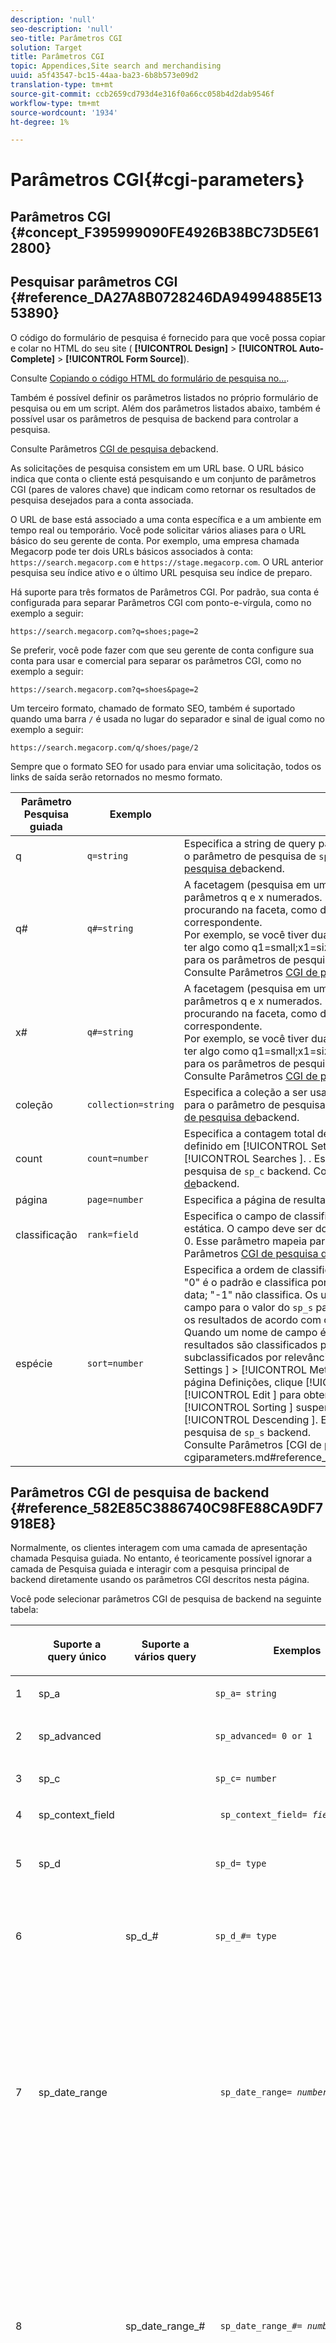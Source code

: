 ```yaml
---
description: 'null'
seo-description: 'null'
seo-title: Parâmetros CGI
solution: Target
title: Parâmetros CGI
topic: Appendices,Site search and merchandising
uuid: a5f43547-bc15-44aa-ba23-6b8b573e09d2
translation-type: tm+mt
source-git-commit: ccb2659cd793d4e316f0a66cc058b4d2dab9546f
workflow-type: tm+mt
source-wordcount: '1934'
ht-degree: 1%

---
```



# Parâmetros CGI{#cgi-parameters}

## Parâmetros CGI {#concept_F395999090FE4926B38BC73D5E612800}

## Pesquisar parâmetros CGI {#reference_DA27A8B0728246DA94994885E1353890}

O código do formulário de pesquisa é fornecido para que você possa copiar e colar no HTML do seu site ( **[!UICONTROL Design]** > **[!UICONTROL Auto-Complete]** > **[!UICONTROL Form Source]**).

Consulte [Copiando o código HTML do formulário de pesquisa no...](../c-about-auto-complete.md#task_A3A01EA800F24C0AA33902387E0362C7).

Também é possível definir os parâmetros listados no próprio formulário de pesquisa ou em um script. Além dos parâmetros listados abaixo, também é possível usar os parâmetros de pesquisa de backend para controlar a pesquisa.

Consulte Parâmetros [CGI de pesquisa de](../c-appendices/c-cgiparameters.md#reference_582E85C3886740C98FE88CA9DF7918E8)backend.

As solicitações de pesquisa consistem em um URL base. O URL básico indica que conta o cliente está pesquisando e um conjunto de parâmetros CGI (pares de valores chave) que indicam como retornar os resultados de pesquisa desejados para a conta associada.

O URL de base está associado a uma conta específica e a um ambiente em tempo real ou temporário. Você pode solicitar vários aliases para o URL básico do seu gerente de conta. Por exemplo, uma empresa chamada Megacorp pode ter dois URLs básicos associados à conta: `https://search.megacorp.com` e `https://stage.megacorp.com`. O URL anterior pesquisa seu índice ativo e o último URL pesquisa seu índice de preparo.

Há suporte para três formatos de Parâmetros CGI. Por padrão, sua conta é configurada para separar Parâmetros CGI com ponto-e-vírgula, como no exemplo a seguir:

`https://search.megacorp.com?q=shoes;page=2`

Se preferir, você pode fazer com que seu gerente de conta configure sua conta para usar e comercial para separar os parâmetros CGI, como no exemplo a seguir:

`https://search.megacorp.com?q=shoes&page=2`

Um terceiro formato, chamado de formato SEO, também é suportado quando uma barra `/` é usada no lugar do separador e sinal de igual como no exemplo a seguir:

`https://search.megacorp.com/q/shoes/page/2`

Sempre que o formato SEO for usado para enviar uma solicitação, todos os links de saída serão retornados no mesmo formato.

| Parâmetro Pesquisa guiada | Exemplo | Descrição |
|--- |--- |--- |
| q | `q=string` | Especifica a string de query para a pesquisa. Esse parâmetro mapeia para o parâmetro de pesquisa de `sp_q` backend.  Consulte Parâmetros [CGI de pesquisa de](../c-appendices/c-cgiparameters.md#reference_582E85C3886740C98FE88CA9DF7918E8)backend. |
| q# | `q#=string` | A facetagem (pesquisa em um determinado campo) é feita por meio de parâmetros q e x numerados.  O parâmetro q define o termo que você está procurando na faceta, como denotado pelo parâmetro x numerado correspondente.<br>Por exemplo, se você tiver duas facetas nomeadas tamanho e cor, poderá ter algo como q1=small;x1=size;q2=red;x2=color.  Esse parâmetro mapeia para os parâmetros de pesquisa de `sp_q_exact_#` backend.  <br>Consulte Parâmetros [CGI de pesquisa de](../c-appendices/c-cgiparameters.md#reference_582E85C3886740C98FE88CA9DF7918E8)backend. |
| x# | `q#=string` | A facetagem (pesquisa em um determinado campo) é feita por meio de parâmetros q e x numerados.  O parâmetro q define o termo que você está procurando na faceta, como denotado pelo parâmetro x numerado correspondente. <br>Por exemplo, se você tiver duas facetas nomeadas tamanho e cor, poderá ter algo como q1=small;x1=size;q2=red;x2=color.  Esse parâmetro mapeia para os parâmetros de pesquisa de `sp_x_#` backend.  <br>Consulte Parâmetros [CGI de pesquisa de](../c-appendices/c-cgiparameters.md#reference_582E85C3886740C98FE88CA9DF7918E8)backend. |
| coleção | `collection=string` | Especifica a coleção a ser usada para a pesquisa.  Esse parâmetro mapeia para o parâmetro de pesquisa de `sp_k` backend.  Consulte Parâmetros [CGI de pesquisa de](../c-appendices/c-cgiparameters.md#reference_582E85C3886740C98FE88CA9DF7918E8)backend. |
| count | `count=number` | Especifica a contagem total de resultados que são mostrados.  O padrão é definido em [!UICONTROL Settings ] > [!UICONTROL Searching ] > [!UICONTROL Searches ]. .  Esse parâmetro mapeia para o parâmetro de pesquisa de `sp_c` backend.  Consulte Parâmetros [CGI de pesquisa de](../c-appendices/c-cgiparameters.md#reference_582E85C3886740C98FE88CA9DF7918E8)backend. |
| página | `page=number` | Especifica a página de resultados que são retornados. |
| classificação | `rank=field` | Especifica o campo de classificação a ser usado para classificação estática.  O campo deve ser do tipo Classificação com relevância maior que 0.  Esse parâmetro mapeia para o parâmetro `sp_sr` backend.  Consulte Parâmetros [CGI de pesquisa de](../c-appendices/c-cgiparameters.md#reference_582E85C3886740C98FE88CA9DF7918E8)backend. |
| espécie | `sort=number` | Especifica a ordem de classificação.<br>&quot;0&quot; é o padrão e classifica por pontuação de relevância; &quot;1&quot; ordena por data; &quot;-1&quot; não classifica.  Os usuários podem especificar um nome de campo para o valor do `sp_s` parâmetro.  Por exemplo, `sp_s=title` classifica os resultados de acordo com os valores contidos no campo de título. Quando um nome de campo é usado para o valor de um ` sp_s ` parâmetro, os resultados são classificados por esse campo e, em seguida, subclassificados por relevância.  To enable this feature, click [!UICONTROL Settings ] > [!UICONTROL Metadata ] > [!UICONTROL Definitions ]. Na página Definições, clique [!UICONTROL Add New Field ] ou clique [!UICONTROL Edit ] para obter um nome de campo específico. Na lista [!UICONTROL Sorting ] suspensa, selecione [!UICONTROL Ascending ] ou [!UICONTROL Descending ]. Esse parâmetro mapeia para o parâmetro de pesquisa de `sp_s` backend. <br>Consulte Parâmetros [CGI de pesquisa de]backend.(../c-appendices/c-cgiparameters.md#reference_582E85C3886740C98FE88CA9DF7918E8). |

## Parâmetros CGI de pesquisa de backend {#reference_582E85C3886740C98FE88CA9DF7918E8}

Normalmente, os clientes interagem com uma camada de apresentação chamada Pesquisa guiada. No entanto, é teoricamente possível ignorar a camada de Pesquisa guiada e interagir com a pesquisa principal de backend diretamente usando os parâmetros CGI descritos nesta página.

Você pode selecionar parâmetros CGI de pesquisa de backend na seguinte tabela:
<table> 
 <thead> 
  <tr> 
   <th colname="col1" class="entry"> </th> 
   <th colname="col2" class="entry"> <p>Suporte a query único </p> </th> 
   <th colname="col03" class="entry"> <p>Suporte a vários query </p> </th> 
   <th colname="col3" class="entry"> <p>Exemplos </p> </th> 
   <th colname="col4" class="entry"> <p>Descrição </p> </th> 
  </tr> 
 </thead>
 <tbody> 
  <tr> 
   <td colname="col1"> <p>1 </p> </td> 
   <td colname="col2"> <p>sp_a </p> </td> 
   <td colname="col03"> <p> </p> </td> 
   <td colname="col3"> <p> <code>sp_a= string </code> </p> </td> 
   <td colname="col4"> <p>Especifica a string do número da conta. Esse parâmetro é obrigatório e deve ser uma string válida de número de conta. Você pode encontrar sua string de número de conta em <span class="uicontrol"> Configurações </span> &gt; <span class="uicontrol"> Opções de conta </span> &gt; <span class="uicontrol"> Configurações da conta </span>. </p> </td> 
  </tr> 
  <tr> 
   <td colname="col1"> <p>2 </p> </td> 
   <td colname="col2"> <p>sp_advanced </p> </td> 
   <td colname="col03"> <p> </p> </td> 
   <td colname="col3"> <p> <code>sp_advanced= 0 or 1 </code> </p> </td> 
   <td colname="col4"> <p>Se <code>sp_advanced=1 </code> for enviado com um query, então todo o código entre a <code>&lt;search-if-advanced&gt; </code> tag e a <code>&lt;/search-if-advanced&gt; </code> tag no modelo de pesquisa será usado para o formulário de pesquisa. Todo o código entre a <code>&lt;search-if-not-advanced&gt; </code> tag e a <code>&lt;/search-if-not-advanced&gt; </code> tag será ignorado. Se <code>sp_advanced=0 </code> (ou qualquer outro valor) for submetido, o bloco de modelo &lt;search-if-advanced&gt; será ignorado e o bloco de modelo &lt;search-if-not-advanced&gt; será usado. </p> </td> 
  </tr> 
  <tr> 
   <td colname="col1"> <p>3 </p> </td> 
   <td colname="col2"> <p>sp_c </p> </td> 
   <td colname="col03"> <p> </p> </td> 
   <td colname="col3"> <p> <code>sp_c= number </code> </p> </td> 
   <td colname="col4"> <p>Especifica a contagem total de resultados a serem exibidos. O padrão é 10. </p> </td> 
  </tr> 
  <tr> 
   <td colname="col1"> <p>4 </p> </td> 
   <td colname="col2"> <p>sp_context_field </p> </td> 
   <td colname="col03"> <p> </p> </td> 
   <td colname="col3"> <p> <code> sp_context_field= <i>field</i> </code> </p> </td> 
   <td colname="col4"> <p>Coleta informações contextuais para o campo em questão. As informações coletadas são exibidas nos resultados da pesquisa por meio da tag do <code>&lt;search-context&gt; </code> modelo. O valor padrão é <code>body </code>. </p> </td> 
  </tr> 
  <tr> 
   <td colname="col1"> <p>5 </p> </td> 
   <td colname="col2"> <p>sp_d </p> </td> 
   <td colname="col03"> <p> </p> </td> 
   <td colname="col3"> <p> <code>sp_d= type </code> </p> </td> 
   <td colname="col4"> <p>Especifica o tipo de pesquisa do intervalo de datas a ser executado. Valores possíveis para o tipo são quaisquer, o que significa que não realiza pesquisa por intervalo de datas, personalizado, que indica que o valor de <code>sp_date_range </code> deve ser usado para determinar as datas a pesquisar, e específico, o que indica que os valores em <code>sp_start_day </code>, <code>sp_start_month </code>, <code>sp_start_year </code>, <code>sp_end_day </code>, <code>sp_end_month </code>e <code>sp_end_year </code> são usados para determinar o intervalo de datas a ser pesquisado. <code>sp_d </code> só é necessário se o formulário de pesquisa contiver a opção de pesquisar por um intervalo personalizado (por meio de <code>sp_date_range </code>) ou por um start específico e um intervalo de datas de término. </p> </td> 
  </tr> 
  <tr> 
   <td colname="col1"> <p>6 </p> </td> 
   <td colname="col2"> <p> </p> </td> 
   <td colname="col03"> <p> sp_d_# </p> </td> 
   <td colname="col3"> <p> <code>sp_d_#= type </code> </p> </td> 
   <td colname="col4"> <p>Especifica o tipo de pesquisa do intervalo de datas a ser executado para o <code>sp_q_# </code> query correspondente. O "#" é substituído por um número entre 1 e 16 (por exemplo, <code>sp_d_8 </code>, se aplica ao query numerado <code>sp_q_8 </code>). </p> <p>Você pode definir como qualquer um, o que significa não executar pesquisa por intervalo de datas, personalizado, que indica que o valor de <code>type </code> é usado para determinar as datas a pesquisar, e específico, o que indica que os valores em <code>sp_date_range_# </code> , <code>sp_q_min_day_# </code>, <code>sp_q_min_month_# </code>, <code>sp_q_min_year_# </code>, <code>sp_q_max_day_# </code>e <code>sp_q_max_month_# </code><code>sp_q_max_year_# </code> devem ser usados para determinar o intervalo de datas. O uso de <code>sp_d_# </code> é obrigatório somente se o formulário de pesquisa contiver a opção de pesquisar por um intervalo personalizado (por meio de <code>sp_date_range_# </code>) ou por um start específico e um intervalo de datas final. </p> </td> 
  </tr> 
  <tr> 
   <td colname="col1"> <p>7 </p> </td> 
   <td colname="col2"> <p>sp_date_range </p> </td> 
   <td colname="col03"> <p> </p> </td> 
   <td colname="col3"> <p> <code> sp_date_range= <i>number</i> </code> </p> </td> 
   <td colname="col4"> <p>Especifica um intervalo de datas predefinido a ser aplicado à pesquisa. Valores maiores ou iguais a zero especificam o número de dias para pesquisar antes de hoje — por exemplo, um valor de "0" especifica "hoje", um valor de "1" especifica "hoje e ontem", um valor de "30" especifica "nos últimos 30 dias" e assim por diante. </p> <p>Valores abaixo de zero especificam um intervalo personalizado da seguinte maneira: </p> <p>-1 = "Nenhum", o mesmo que não especificar um intervalo de datas. </p> <p>-2 = "Esta semana", que pesquisa de domingo a sábado da semana atual. </p> <p>-3 = "Última semana", que pesquisa de domingo a sábado da semana anterior à semana atual. </p> <p>-4 = "Este mês", que pesquisa datas dentro do mês atual. </p> <p>-5 = "Último mês", que pesquisa datas dentro do mês anterior ao mês atual. </p> <p>-6 = "Este ano", que pesquisa datas dentro do ano atual. </p> <p>-7 = "Ano passado", que pesquisa datas no ano anterior ao ano atual. </p> </td> 
  </tr> 
  <tr> 
   <td colname="col1"> <p>8 </p> </td> 
   <td colname="col2"> <p> </p> </td> 
   <td colname="col03"> <p>sp_date_range_# </p> </td> 
   <td colname="col3"> <p> <code> sp_date_range_#= <i>number</i> </code> </p> </td> 
   <td colname="col4"> <p>Especifica um intervalo de datas predefinido a ser aplicado ao <code>sp_q_# </code> query correspondente. O "#" é substituído por um número entre 1 e 16 (por exemplo, <code>sp_date_range_8 </code>, se aplica ao query numerado <code>sp_q_8 </code>). </p> <p>Valores maiores ou iguais a zero especificam o número de dias para pesquisar antes de hoje. Por exemplo, um valor de 0 especifica hoje; um valor de 1 especifica hoje e ontem; um valor de 30 especifica nos últimos 30 dias e assim por diante. </p> <p>Valores abaixo de zero especificam um intervalo personalizado da seguinte maneira: </p> <p>-1 = "Nenhum", o mesmo que não especificar um intervalo de datas. </p> <p>-2 = "Esta semana", que pesquisa de domingo a sábado da semana atual. </p> <p>-3 = "Última semana", que pesquisa de domingo a sábado da semana anterior à semana atual. </p> <p>-4 = "Este mês", que pesquisa datas dentro do mês atual. </p> <p>-5 = "Último mês", que pesquisa datas dentro do mês anterior ao mês atual. </p> <p>-6 = "Este ano", que pesquisa datas dentro do ano atual. </p> <p>-7 = "Ano passado", que pesquisa datas no ano anterior ao ano atual. </p> </td> 
  </tr> 
  <tr> 
   <td colname="col1"> <p>9 </p> </td> 
   <td colname="col2"> <p>sp_dedupe_field </p> </td> 
   <td colname="col03"> <p> </p> </td> 
   <td colname="col3"> <p> <code> sp_dedupe_field= <i>fieldname</i> </code> </p> </td> 
   <td colname="col4"> <p>Especifica um único campo no qual os resultados da pesquisa serão removidos. Todos os resultados do duplicado nesse campo são removidos dos resultados da pesquisa. Por exemplo, se for <code>sp_dedupe_field=title </code>, somente o resultado superior de um determinado título será exibido nos resultados da pesquisa (nenhum dos dois resultados terá conteúdo de campo de título idêntico). Para campos do tipo de vários valores (lista de permissões), todo o conteúdo do campo é usado para comparação. Somente um campo pode ser especificado. Um "qualificador de tabela" não é permitido no nome do campo. </p> </td> 
  </tr> 
  <tr> 
   <td colname="col1"> <p>10 </p> </td> 
   <td colname="col2"> <p>sp_e </p> </td> 
   <td colname="col03"> <p> </p> </td> 
   <td colname="col3"> <p> <code>sp_e= number </code> </p> </td> 
   <td colname="col4"> <p>Especifica que a expansão automática de caracteres curinga deve ocorrer para qualquer palavra da string de query com mais de caracteres numéricos. Em outras palavras, <code>sp_e=5 </code> especifica que palavras com 5 ou mais caracteres, como "query" ou "número", devem ser expandidas com o caractere curinga '*', tornando a pesquisa equivalente a uma pesquisa por "query*" ou "número*". Palavras com menos caracteres não são expandidas, portanto, uma pesquisa por "palavra" não teria expansão automática de caracteres curinga. </p> </td> 
  </tr> 
  <tr> 
   <td colname="col1"> <p>11 </p> </td> 
   <td colname="col2"> <p> </p> </td> 
   <td colname="col03"> <p> sp_e_# </p> </td> 
   <td colname="col3"> <p> <code>sp_e_#= number </code> </p> </td> 
   <td colname="col4"> <p>Especifica que a expansão automática de caracteres curinga ocorre para qualquer palavra da string de <code>sp_q_# </code> query correspondente com mais de caracteres numéricos. Em outras palavras, <code>sp_e_2=5 </code> especifica que as palavras com cinco ou mais caracteres na string do <code>sp_q_2 </code> query, como "query" ou "número", devem ser expandidas com o caractere curinga ' <code>* </code>', tornando a pesquisa equivalente a uma pesquisa por "query*" ou "número*". Palavras com menos caracteres não são expandidas, portanto, uma pesquisa por "palavra" em não <code>sp_q_2 </code> teria expansão automática de caracteres curinga. </p> </td> 
  </tr> 
  <tr> 
   <td colname="col1"> <p>12 </p> </td> 
   <td colname="col2"> <p>sp_end_day, sp_end_month, sp_end_year </p> </td> 
   <td colname="col03"> <p> </p> </td> 
   <td colname="col3"> <p> <code> sp_end_day= <i>number</i>,sp_end_month= <i>number</i>, sp_end_year= <i>number</i> </code> </p> </td> 
   <td colname="col4"> <p>Esse triplo de valores especifica o intervalo de datas final para a pesquisa e deve ser fornecido como um conjunto. </p> </td> 
  </tr> 
  <tr> 
   <td colname="col1"> <p>13 </p> </td> 
   <td colname="col2"> <p>sp_f </p> </td> 
   <td colname="col03"> <p> </p> </td> 
   <td colname="col3"> <p> <code>sp_f= string </code> </p> </td> 
   <td colname="col4"> <p>Especifica o conjunto de caracteres das strings de parâmetro de query (como <code>sp_q </code>). Essa string deve sempre corresponder ao conjunto de caracteres da página que contém o formulário de pesquisa. </p> </td> 
  </tr> 
  <tr> 
   <td colname="col1"> <p>14 </p> </td> 
   <td colname="col2"> <p>sp_field_table </p> </td> 
   <td colname="col03"> <p> </p> </td> 
   <td colname="col3"> <p> <code> sp_field_ table=table: field,field... </code> </p> </td> 
   <td colname="col4"> <p>Define uma tabela de dados lógica que consiste nos campos especificados. Por exemplo, uma tabela chamada "itens" que consiste nos campos "cor", "tamanho" e "preço" seria definida como: </p> <p> <code>sp_field_table=items:color,size,price </code> </p> <p>Tabelas lógicas são mais úteis em conjunto com campos que têm "Lista de permissões" marcado (em <span class="uicontrol"> Configurações </span> &gt; <span class="uicontrol"> Metadados </span> &gt; <span class="uicontrol"> Definições </span>). Todos os parâmetros CGI e tags de modelo que usam um nome de campo como um valor podem, opcionalmente, especificar um nome de tabela seguido por um "". antes do nome do campo (por exemplo, <code>sp_x_1=tablename.fieldname </code>). </p> <p>Por exemplo, para realizar uma pesquisa por documentos que contenham um ou mais itens "vermelhos" de tamanho "grande" (onde os itens são representados como linhas paralelas de metadados), você pode usar o seguinte: </p> <p> <code> sp_q_exact_1=red&amp;sp_x_1=items.color&amp; sp_q_exact_2=large&amp;sp_x_2=items.size&amp;sp_field_table=items:color,size,price </code> </p> </td> 
  </tr> 
  <tr> 
   <td colname="col1"> <p>15 </p> </td> 
   <td colname="col2"> sp_i </td> 
   <td colname="col03"> <p> </p> </td> 
   <td colname="col3"> <p> </p></td><td colname="col4"><p></p><p></p><p><code>sp_i=1 </code><code>sp_i=2 </code></p></td></tr><tr><td colname="col1"><p></p></td><td colname="col2"><p></p></td><td colname="col03"><p></p></td><td colname="col3"><p><code>sp_k= string </code></p></td><td colname="col4"><p></p><p></p></td></tr><tr><td colname="col1"><p></p></td><td colname="col2"><p></p></td><td colname="col03"><p></p></td><td colname="col3"><p><code>sp_l= string </code></p></td><td colname="col4"><p><code>sp_q </code><code>string </code></p></td></tr><tr><td colname="col1"><p></p></td><td colname="col2"><p></p></td><td colname="col03"><p></p></td><td colname="col3"><p><code>sp_literal= 0 or 1 </code></p></td><td colname="col4"><p><code>sp_literal=1 </code></p><p><code>sp_literal=0 </code></p><p></p></td></tr><tr><td colname="col1"><p></p></td><td colname="col2"><p></p></td><td colname="col03"><p></p></td><td colname="col3"><p><code>sp_m= number </code></p></td><td colname="col4"><p></p></td></tr><tr><td colname="col1"><p></p></td><td colname="col2"><p></p></td><td colname="col03"><p></p></td><td colname="col3"><p><code>sp_n= number </code></p></td><td colname="col4"><p></p></td></tr><tr><td colname="col1"><p></p></td><td colname="col2"><p></p></td><td colname="col03"><p></p></td><td colname="col3"><p><code>sp_not_found_page= url </code></p></td><td colname="col4"><p></p></td></tr><tr><td colname="col1"><p></p></td><td colname="col2"><p></p></td><td colname="col03"><p></p></td><td colname="col3"><p><code>sp_p= any/all/phrase </code></p></td><td colname="col4"><p><code>any </code><code>all </code><code>phrase </code></p><p><code>phrase </code><code>all </code><code>sp_p </code></p><p></p><p></p><p><code>sp_p </code></p><p></p></td></tr><tr><td colname="col1"><p></p></td><td colname="col2"><p></p></td><td colname="col03"><p></p></td><td colname="col3"><p><code>sp_p_#= any/all/phrase </code></p></td><td colname="col4"><p><code>sp_q_# </code><code>sp_p_8 </code><code>sp_q_8 </code><code>any </code><code>all </code><code>phrase </code></p><p><code>all </code><code>phrase </code><code>sp_p_# </code><code>any </code></p></td></tr><tr><td colname="col1"><p></p></td><td colname="col2"><p></p></td><td colname="col03"><p></p></td><td colname="col3"><p><code> sp_pt= <i>exact/equivalent/compatible</i> </code></p></td><td colname="col4"><p><code>exact </code><code>equivalent </code><code>compatible </code><code>sp_p </code><code>exact </code><code>sp_p </code><code>all </code><code>phrase </code><code>equivalent </code><code>sp_pt </code><code>compatible </code></p></td></tr><tr><td colname="col1"><p></p></td><td colname="col2"><p></p></td><td colname="col03"><p></p></td><td colname="col3"><p><code> sp_pt_#= <i>exact/equivalent/compatible</i> </code></p></td><td colname="col4"><p><code>sp_q_# </code><code>sp_p_8 </code><code>sp_q_8 </code><code>exact </code><code>equivalent </code><code>exact </code><code>compatible </code><code>sp_p_# </code><code>exact </code><code>sp_p_# </code><code>equivalent </code><code>sp_pt_# </code><code>compatible </code></p></td></tr><tr><td colname="col1"><p></p></td><td colname="col2"><p></p></td><td colname="col03"><p></p></td><td colname="col3"><p><code>sp_q= string </code></p></td><td colname="col4"><p></p></td></tr><tr><td colname="col1"><p></p></td><td colname="col2"><p></p></td><td colname="col03"><p></p></td><td colname="col3"><p><code>sp_q_#= text </code></p></td><td colname="col4"><p><code>sp_q_# </code><code>sp_q_1 </code><code>sp_q_16 </code></p><p></p><p><code class="syntax html"> Search&nbsp;for:&nbsp;&lt;input&nbsp;type="text"&nbsp;name="sp_q"&nbsp;value="great"&gt; 
      Search&nbsp;for:&nbsp;&lt;input&nbsp;type="text"&nbsp;name="sp_q_1"&nbsp;value="books"&gt; </code></p></td></tr><tr><td colname="col1"><p></p></td><td colname="col2"><p></p></td><td colname="col03"><p></p></td><td colname="col3"><p><code>sp_q_day= integer value </code></p><p><code>sp_q_month= integer value </code></p><p><code>sp_q_year= integer value </code></p><p><code>sp_q_day_#= integer value </code></p><p><code>sp_q_month_#= integer value </code></p><p><code>sp_q_year_#= integer value </code></p></td><td colname="col4"><p><code>sp_q_day </code><code>sp_q_month </code><code>sp_q_year </code><code>sp_q </code></p><p><code># </code><code>sp_q_day_6 </code><code>sp_q_6 </code></p><p><code>PublishDate </code></p><p><code class="syntax html"> &lt;input&nbsp;type="hidden"&nbsp;name="sp_x_1"&nbsp;value="PublishDate"&gt; Search&nbsp;for:&nbsp;&lt;input&nbsp;type="text"&nbsp;name="sp_q"&nbsp;value="orange"&gt;On&nbsp;:&nbsp;&lt;input&nbsp;type="text"&nbsp;name="sp_q_day_1"&nbsp;size="2"&nbsp;value="1"&gt;&nbsp;Day&lt;input&nbsp;type="text"&nbsp;name="sp_q_month_1"&nbsp;size="2"&nbsp;value="1"&gt;&nbsp;Month &lt;input&nbsp;type="text"&nbsp;name="sp_q_year_1"&nbsp;size="4"&nbsp;value="2000"&gt;&nbsp;Year&nbsp; </code></p></td></tr><tr><td colname="col1"><p></p></td><td colname="col2"><p></p></td><td colname="col03"><p></p></td><td colname="col3"><p><code> sp_q_location=<i>latitude/longitude</i> OR <i>areacode</i> OR <i>zipcode</i> </code></p><p><code> sp_q_location_#= <i>latitude/longitude</i> OR <i>areacode</i> OR <i>zipcode</i> </code></p></td><td colname="col4"><p><code>sp_q_location </code><code>sp_q_location_# </code><code># </code></p><p></p><p></p></td></tr><tr><td colname="col1"><p></p></td><td colname="col2"><p></p></td><td colname="col03"><p></p></td><td colname="col3"><p><code> sp_q_max_relevant_distance= <i>value</i> </code></p><p><code> sp_q_max_relevant_distance_#= <i>value</i> </code></p></td><td colname="col4"><p><code>sp_q_max_relevant_distance </code><code>sp_q_max_relevant_distance_# </code><code># </code></p><p><code>sp_q_max_relevant_distance </code></p><p><code>sp_q_max_relevant_distance_# </code></p><p></p></td></tr><tr><td colname="col1"><p></p></td><td colname="col2"><p></p><p></p></td><td colname="col03"><p></p><p></p></td><td colname="col3"><p><code> sp_q_min_day=<i>integer value</i> </code></p><p><code> sp_q_min_month=<i>integer value</i> </code></p><p><code> sp_q_min_year=<i>integer value</i> </code></p><p><code> sp_q_max_day=<i>integer value</i> </code></p><p><code> sp_q_max_month=<i>integer value</i> </code></p><p><code> sp_q_max_year=<i>integer value</i> </code></p><p><code> sp_q_min_day_#=<i>integer value</i> </code></p><p><code> sp_q_min_month_#=<i>integer value</i> </code></p><p><code> sp_q_min_year_#=<i>integer value</i> </code></p><p><code> sp_q_max_day_#=<i>integer value</i> </code></p><p><code> sp_q_max_month_#=<i>integer value</i> </code></p><p><code> sp_q_max_year_#=<i>integer value</i> </code></p></td><td colname="col4"><p><code>sp_q_min_day </code><code>sp_q_min_month </code><code>sp_q_min_year </code><code>sp_q_max_day </code><code>sp_q_max_month </code><code>sp_q </code></p><p><code># </code><code>sp_q_min_day_6 </code><code>sp_q_6 </code></p><p></p><p><code>PublishDate </code></p><p><code class="syntax html"> &lt;input&nbsp;type="hidden"&nbsp;name="sp_x_1"&nbsp;value="PublishDate"&gt;Search&nbsp;for:&nbsp;&lt;input&nbsp;type="text"&nbsp;name="sp_q"&nbsp;value="orange"&gt;Between:&nbsp;&lt;input&nbsp;type="text"&nbsp;name="sp_q_min_day_1"&nbsp;size="2"&nbsp;value="1"&gt;&nbsp;Start&nbsp;Day&lt;input&nbsp;type="text"&nbsp;name="sp_q_min_month_1"&nbsp;size="2"&nbsp;value="1"&gt;&nbsp;Start&nbsp;Month 
      &lt;input&nbsp;type="text"&nbsp;name="sp_q_min_year_1"&nbsp;size="4"&nbsp;value="2000"&gt;&nbsp;Start&nbsp;Year 
      And:&nbsp;&lt;input&nbsp;type="text"&nbsp;name="sp_q_max_day_1"&nbsp;size="2"&nbsp;value="31"&gt;&nbsp;End&nbsp;Day 
      &lt;input&nbsp;type="text"&nbsp;name="sp_q_max_month_1"&nbsp;size="2"&nbsp;value="12"&gt;&nbsp;End&nbsp;Month 
      &lt;input&nbsp;type="text"&nbsp;name="sp_q_max_year_1"&nbsp;size="4"&nbsp;value="2000"&gt;&nbsp;End&nbsp;Year </code></p></td></tr><tr><td colname="col1"><p></p></td><td colname="col2"><p></p></td><td colname="col03"><p></p></td><td colname="col3"><p><code>sp_q_min= value </code></p><p><code>sp_q_max= value </code></p><p><code>sp_q_min_#= value </code></p><p><code>sp_q_max_#= value </code></p><p><code>sp_q_exact_#=value </code></p></td><td colname="col4"><p><code>sp_q_min </code><code>sp_q_max </code><code>sp_q_exact </code><code>sp_q </code></p><p><code># </code><code>sp_q_min_8 </code><code>sp_q_8 </code></p><p><code>sp_q_exact_# </code><code>sp_q_min_# </code><code>sp_q_max_# </code><code>sp_q_exact_# </code><code>sp_q_min_# </code><code>sp_q_max_# </code></p><p><code>sp_q_min_# </code><code>sp_q_max_# </code><code>sp_q_exact_# </code><code>...&amp;sp_q_exact_1=green|red&amp;sp_x_1=color </code></p></td></tr><tr><td colname="col1"><p></p></td><td colname="col2"><p></p></td><td colname="col03"><p></p></td><td colname="col3"><p><code>sp_q_nocp= 1 or 0 </code></p><p><code>sp_q_nocp_#= 1 or 0 </code></p></td><td colname="col4"><p><code>0 </code></p><p><code>1 </code></p><p><code>sp_q_nocp </code><code>sp_q </code><code># </code><code>sp_q_nocp_8 </code><code>sp_q_8 </code></p><p></p></td></tr><tr><td colname="col1"><p></p></td><td colname="col2"><p></p></td><td colname="col03"><p></p></td><td colname="col3"><p><code>sp_q_required= 1 or 0 or -1 </code></p><p><code>sp_q_required_#= 1 or 0 or -1 </code></p></td><td colname="col4"><p></p><p><code>sp_q_required </code><code>sp_q </code></p><p><code># </code><code>sp_q_required_8 </code><code>sp_q_8 </code></p><p></p><p><code class="syntax html"> &lt;input&nbsp;type="hidden"&nbsp;name="sp_x_1"&nbsp;value="platform"&gt; 
      Search&nbsp;for:&nbsp;&lt;input&nbsp;type="text"&nbsp;name="sp_q"&nbsp;value="calc"&gt; 
      Exclude:&nbsp;&lt;input&nbsp;type="text"&nbsp;name="sp_q_1"&nbsp;value="mac&nbsp;win&nbsp;all"&gt; 
      &lt;input&nbsp;type="hidden"&nbsp;name="sp_q_required_1"&nbsp;value="-1"&gt; </code></p></td></tr><tr><td colname="col1"><p></p></td><td colname="col2"><p></p></td><td colname="col03"><p></p></td><td colname="col3"><p><code> sp_redirect_ 
      if_one_result= <i>0 or 1</i> </code></p></td><td colname="col4"><p></p></td></tr><tr><td colname="col1"><p></p></td><td colname="col2"><p></p></td><td colname="col03"><p></p></td><td colname="col3"><p><code>sp_referrer= url </code></p></td><td colname="col4"><p></p><p></p></td></tr><tr><td colname="col1"><p></p></td><td colname="col2"><p></p></td><td colname="col03"><p></p></td><td colname="col3"><p></p></td><td colname="col4"><p><code>ro </code></p><p></p><p><code>sp_ro=body:10 </code></p><p></p><p><code>sp_ro=body:9|title:9 </code></p><p><p><code>sp_ro=title:10 </code><code>title </code><code>sp_ro </code><code>sp_ro </code></p></p><p></p><p></p></td></tr><tr><td colname="col1"><p></p></td><td colname="col2"><p></p></td><td colname="col03"><p></p></td><td colname="col3"><p><code>sp_s= number </code></p></td><td colname="col4"><p></p><p><code>sp_s </code><code>sp_s=title </code><code>sp_s </code></p><p></p><p><code>sp_s </code></p><p><code class="syntax html"> &lt;input&nbsp;type="hidden"&nbsp;name="sp_s"&nbsp;value="artist"&gt; 
      &lt;input&nbsp;type="hidden"&nbsp;name="sp_s"&nbsp;value="album"&gt; 
      &lt;input&nbsp;type="hidden"&nbsp;name="sp_s"&nbsp;value="track"&gt; 
      Search&nbsp;for:&nbsp;&lt;input&nbsp;type="text"&nbsp;name="sp_q"&nbsp;value="Music&nbsp;Search"&gt; </code></p><p><code>sp_field_table </code></p><p></p><p></p></td></tr><tr><td colname="col1"><p></p></td><td colname="col2"><p></p></td><td colname="col03"><p></p></td><td colname="col3"><p><code>sp_sr= field </code></p></td><td colname="col4"><p><code>sp_sr </code></p><p><code>sp_sr </code><code>&lt;input type="hidden" name="sp_sr" value=""&gt; </code></p></td></tr><tr><td colname="col1"><p></p></td><td colname="col2"><p></p></td><td colname="col03"><p></p></td><td colname="col3"><p><code>sp_sfvl_field= string </code></p></td><td colname="col4"><p><search-field-value-list></p><p><code>sp_sfvl_field </code></p></td></tr><tr><td colname="col1"><p></p></td><td colname="col2"><p></p></td><td colname="col03"><p></p></td><td colname="col3"><p></p></td><td colname="col4"><p><code>search-field-value-list </code></p><p><code>dynamic-facet-field-count </code><code>dynamic-facet-field-count </code></p><p><code>sp_sfvl_df_count </code><code>dynamic-facet-field-count </code><code>sp_sfvl_df_count </code><code>sp_sfvl_df_count </code></p><p></p></td></tr><tr><td colname="col1"><p></p></td><td colname="col2"><p></p></td><td colname="col03"><p></p></td><td colname="col3"><p></p><p></p></td><td colname="col4"><p></p><p></p><p></p></td></tr><tr><td colname="col1"><p></p></td><td colname="col2"><p></p></td><td colname="col03"><p></p></td><td colname="col3"><p></p><p></p></td><td colname="col4"><p></p><p><p><code>sp_sfvl_df_count </code><code>sp_sfvl_df_include </code><code>sp_sfvl_df_include </code><code>sp_sfvl_df_count </code></p></p><p></p></td></tr><tr><td colname="col1"><p></p></td><td colname="col2"><p></p></td><td colname="col03"><p></p></td><td colname="col3"><p><code>sp_staged= 0 or 1 </code></p></td><td colname="col4"><p><code>sp_staged=1 </code></p><p></p></td></tr><tr><td colname="col1"><p></p></td><td colname="col2"><p></p></td><td colname="col03"><p></p></td><td colname="col3"><p><code>sp_start_day= number </code></p><p><code>sp_start_month= number </code></p><p><code>sp_start_year= number </code></p></td><td colname="col4"><p></p></td></tr><tr><td colname="col1"><p></p></td><td colname="col2"><p></p></td><td colname="col03"><p></p></td><td colname="col3"><p><code>sp_suggest_q= number </code></p></td><td colname="col4"><p><code>sp_suggest_q </code><code>sp_q[_#] </code></p><p><code>sp_suggest_q </code><code>sp_q </code></p><p><code>sp_suggest_q=1 </code><code>sp_q_1 </code></p></td></tr><tr><td colname="col1"><p></p></td><td colname="col2"><p></p></td><td colname="col03"><p></p></td><td colname="col3"><p><code>sp_t= string </code></p></td><td colname="col4"><p></p><p></p><p></p><p></p></td></tr><tr><td colname="col1"><p></p></td><td colname="col2"><p></p></td><td colname="col03"><p></p></td><td colname="col3"><p><code>sp_trace= 0 or 1 </code></p></td><td colname="col4"><p><code>sp_stage=1 </code></p><p></p><p><p></p></p></td></tr><tr><td colname="col1"><p></p></td><td colname="col2"><p></p></td><td colname="col03"><p></p></td><td colname="col3"><p><code> sp_w= <i>sound-alike-enable</i> </code></p><p><code> sp_w_control=<i>sound-alike-control</i> </code></p></td><td colname="col4"><p></p><p></p><p></p><p></p><p></p><code>sp_w_control </code></p><p><code>sp_w_control=0 </code><code>sp_w </code></p><p><code class="syntax html"> &lt;input&nbsp;type=hidden&nbsp;name="sp_w_control"&nbsp;value="0"&gt;&lt;input&nbsp;type=checkbox&nbsp;name="sp_w"&nbsp;value="exact"&gt;No&nbsp;Sound-Alike&nbsp;matching </code></p><p><code>sp_w_control=1 </code><code>sp_w </code></p><p><code class="syntax html"> &lt;input&nbsp;type=hidden&nbsp;name="sp_w_control"&nbsp;value="1"&gt;&lt;input&nbsp;type=checkbox&nbsp;name="sp_w"&nbsp;value="alike"&gt;Sound-Alike&nbsp;matching </code></p><p><code>sp_w_control </code><code>sp_w </code></p><p></p></td></tr><tr><td colname="col1"><p></p></td><td colname="col2"><p></p></td><td colname="col03"><p></p></td><td colname="col3"><p><code>sp_x= field </code></p></td><td colname="col4"><p><code>sp_q </code><code>sp_x </code></p><p></p><p><code>sp_x </code></p><p></p><p><code>sp_x=any </code><code>sp_x </code></p><p><code>sp_x </code></p><p><code class="syntax html"> &lt;input&nbsp;type="hidden"&nbsp;name="sp_x"&nbsp;value="title"&gt;&lt;input&nbsp;type="hidden"&nbsp;name="sp_x"&nbsp;value="author"&gt;Search&nbsp;for:&nbsp;&lt;input&nbsp;type="text"&nbsp;name="sp_q"&nbsp;value="Great&nbsp;Books"&gt; </code></p></td></tr><tr><td colname="col1"><p></p></td><td colname="col2"><p></p></td><td colname="col03"><p></p></td><td colname="col3"><p><code>sp_x_#= field-name </code></p></td><td colname="col4"><p><code>sp_q_# </code><code> # </code><code>sp_x_8 </code></p><p><code>sp_x_# </code></p><p></p><p><code class="syntax html"> Search&nbsp;for:&nbsp;&lt;input&nbsp;type="text"&nbsp;name="sp_q"&nbsp;value="great"&gt;&lt;input&nbsp;type="hidden"&nbsp;name="sp_x_1"&nbsp;value="author"&gt;Search&nbsp;only&nbsp;documents&nbsp;written&nbsp;by:&nbsp;&lt;input&nbsp;type="text"&nbsp;name="sp_q_1"&nbsp;value="Fitzgerald"&gt; </code></p><p><code>sp_x </code><code>sp_x_# </code></p><p></p><p><code class="syntax html"> &lt;input&nbsp;type="hidden"&nbsp;name="sp_x_1"&nbsp;value="body"&gt;&lt;input&nbsp;type="hidden"&nbsp;name="sp_x_1"&nbsp;value="keys"&gt;Search&nbsp;for:&nbsp;&lt;input&nbsp;type="text"&nbsp;name="sp_q_1"&nbsp;value="flower"&gt; </code></p></td></tr></tbody></table>

## Um exemplo típico do uso de parâmetros CGI de pesquisa de backend {#section_260012BBC2514CC9A8E02E53DE8B41EE}

O link a seguir start uma pesquisa usando &quot;Música&quot; como query de pesquisa e usa todos os parâmetros padrão. Observe que o URL é dividido em duas linhas para facilitar a leitura. Em seu HTML, esse link deve estar em uma linha.

```
<a href="https://search.atomz.com/search/?sp_q=Music&sp_a=sp99999999"> 
Testing...</a>
```

A mesma funcionalidade é mais tipicamente definida com um formulário:

```
<form action="https://search.atomz.com/search/"> 
<input size=12 name="sp_q" value="Music"><br> 
<input type=hidden name="sp_a" value="sp99999999"> 
<input type=submit value="Search"><br> 
</form>
```

Normalmente, você deve usar parâmetros padrão ao iniciar uma pesquisa. Dessa forma, a primeira página é mostrada, classificada por relevância, e permite que o cliente escolha outras páginas e outras opções. Se o formulário de pesquisa em seu site incluir opções para coleções, passe o nome da coleção como um parâmetro.

## Um exemplo detalhado do uso de parâmetros CGI de pesquisa de backend {#section_5FA3C620D5124FB2AB28857F8D8473F6}

Os query de formulário a seguir exibem `25` resultados que começam com o resultado `10`. Resumos não são exibidos, a ordem de classificação é por data e a coleção nomeada `support` é usada. Somente documentos com data dos últimos 30 dias são retornados.

```
<form action="https://search.atomz.com/search/"> 
<input size=12 name="sp_q"><br> 
<input type=hidden name="sp_a" value="sp99999999"> 
<input type=submit value="Search"><br> 
<input type=hidden name=sp_n value=10> 
<input type=hidden name=sp_c value=25> 
<input type=hidden name=sp_m value=0> 
<input type=hidden name=sp_s value=1> 
<input type=hidden name=sp_k value="support"> 
<input type=hidden name=sp_date_range value=30> 
</form>
```

